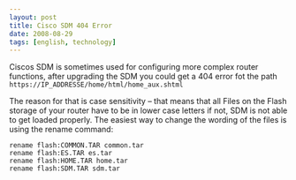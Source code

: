 ```yaml
---
layout: post
title: Cisco SDM 404 Error
date: 2008-08-29
tags: [english, technology]
---
```


Ciscos SDM is sometimes used for configuring more complex router functions, after upgrading the SDM you could get a 404 error fot the path `https://IP_ADDRESSE/home/html/home_aux.shtml`

The reason for that is case sensitivity – that means that all Files on the Flash storage of your router have to be in lower case letters if not, SDM is not able to get loaded properly. The easiest way to change the wording of the files is using the rename command:

```
rename flash:COMMON.TAR common.tar
rename flash:ES.TAR es.tar
rename flash:HOME.TAR home.tar
rename flash:SDM.TAR sdm.tar
```
